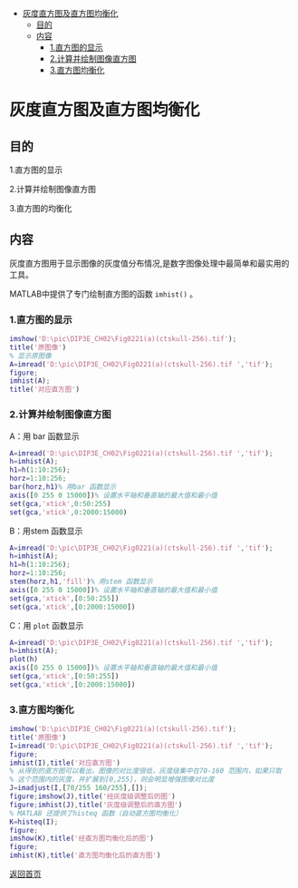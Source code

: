 - [灰度直方图及直方图均衡化](#灰度直方图及直方图均衡化)
  - [目的](#目的)
  - [内容](#内容)
    - [1.直方图的显示](#1直方图的显示)
    - [2.计算并绘制图像直方图](#2计算并绘制图像直方图)
    - [3.直方图均衡化](#3直方图均衡化)


# 灰度直方图及直方图均衡化

## 目的

1.直方图的显示

2.计算并绘制图像直方图

3.直方图的均衡化

## 内容

灰度直方图用于显示图像的灰度值分布情况,是数字图像处理中最简单和最实用的工具。

MATLAB中提供了专门绘制直方图的函数 `imhist()` 。

### 1.直方图的显示

```matlab
imshow('D:\pic\DIP3E_CH02\Fig0221(a)(ctskull-256).tif');
title('原图像')
% 显示原图像
A=imread('D:\pic\DIP3E_CH02\Fig0221(a)(ctskull-256).tif ','tif');
figure;
imhist(A);
title('对应直方图')
```

### 2.计算并绘制图像直方图

A：用 bar 函数显示

```matlab
A=imread('D:\pic\DIP3E_CH02\Fig0221(a)(ctskull-256).tif ','tif');
h=imhist(A);
h1=h(1:10:256);
horz=1:10:256;
bar(horz,h1)% 用bar 函数显示
axis([0 255 0 15000])% 设置水平轴和垂直轴的最大值和最小值
set(gca,'xtick',0:50:255)
set(gca,'xtick',0:2000:15000)
```

B：用stem 函数显示

```matlab
A=imread('D:\pic\DIP3E_CH02\Fig0221(a)(ctskull-256).tif ','tif');
h=imhist(A);
h1=h(1:10:256);
horz=1:10:256;
stem(horz,h1,'fill')% 用stem 函数显示
axis([0 255 0 15000])% 设置水平轴和垂直轴的最大值和最小值
set(gca,'xtick',[0:50:255])
set(gca,'xtick',[0:2000:15000])
```

C：用 `plot` 函数显示

```matlab
A=imread('D:\pic\DIP3E_CH02\Fig0221(a)(ctskull-256).tif ','tif');
h=imhist(A);
plot(h)
axis([0 255 0 15000])% 设置水平轴和垂直轴的最大值和最小值
set(gca,'xtick',[0:50:255])
set(gca,'xtick',[0:2000:15000])
```

### 3.直方图均衡化

```matlab
imshow('D:\pic\DIP3E_CH02\Fig0221(a)(ctskull-256).tif');
title('原图像')
I=imread('D:\pic\DIP3E_CH02\Fig0221(a)(ctskull-256).tif ','tif');
figure;
imhist(I),title('对应直方图')
% 从得到的直方图可以看出，图像的对比度很低，灰度级集中在70-160 范围内，如果只取
% 这个范围内的灰度，并扩展到[0,255]，则会明显增强图像对比度
J=imadjust(I,[70/255 160/255],[]);
figure;imshow(J),title('经灰度级调整后的图')
figure;imhist(J),title('灰度级调整后的直方图')
% MATLAB 还提供了histeq 函数（自动直方图均衡化）
K=histeq(I);
figure;
imshow(K),title('经直方图均衡化后的图')
figure;
imhist(K),title('直方图均衡化后的直方图')
```



[返回首页](https://github.com/timerring/digital-image-processing-matlab)



